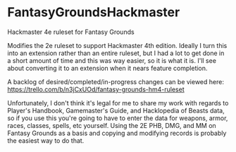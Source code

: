 # FantasyGroundsHackmaster
Hackmaster 4e ruleset for Fantasy Grounds

Modifies the 2e ruleset to support Hackmaster 4th edition. Ideally I turn this into an extension rather than an entire ruleset, but I had a lot to get done in a short amount of time and this was way easier, so it is what it is. I'll see about converting it to an extension when it nears feature completion.

A backlog of desired/completed/in-progress changes can be viewed here: https://trello.com/b/n3jCxUOd/fantasy-grounds-hm4-ruleset

Unfortunately, I don't think it's legal for me to share my work with regards to Player's Handbook, Gamemaster's Guide, and Hacklopedia of Beasts data, so if you use this you're going to have to enter the data for weapons, armor, races, classes, spells, etc yourself. Using the 2E PHB, DMG, and MM on Fantasy Grounds as a basis and copying and modifying records is probably the easiest way to do that. 
